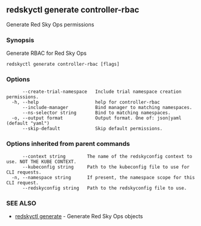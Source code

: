 ## redskyctl generate controller-rbac

Generate Red Sky Ops permissions

### Synopsis

Generate RBAC for Red Sky Ops

```
redskyctl generate controller-rbac [flags]
```

### Options

```
      --create-trial-namespace   Include trial namespace creation permissions.
  -h, --help                     help for controller-rbac
      --include-manager          Bind manager to matching namespaces.
      --ns-selector string       Bind to matching namespaces.
  -o, --output format            Output format. One of: json|yaml (default "yaml")
      --skip-default             Skip default permissions.
```

### Options inherited from parent commands

```
      --context string        The name of the redskyconfig context to use. NOT THE KUBE CONTEXT.
      --kubeconfig string     Path to the kubeconfig file to use for CLI requests.
  -n, --namespace string      If present, the namespace scope for this CLI request.
      --redskyconfig string   Path to the redskyconfig file to use.
```

### SEE ALSO

* [redskyctl generate](redskyctl_generate.md)	 - Generate Red Sky Ops objects


